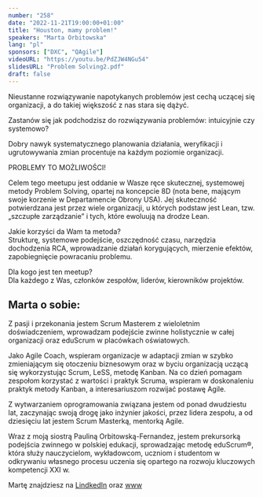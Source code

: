 ```yaml
---
number: "258"
date: "2022-11-21T19:00:00+01:00"
title: "Houston, mamy problem!"
speakers: "Marta Orbitowska"
lang: "pl"
sponsors: ["DXC", "QAgile"]
videoURL: "https://youtu.be/PdZJW4NGu54"
slidesURL: "Problem Solving2.pdf"
draft: false
---
```


Nieustanne rozwiązywanie napotykanych problemów jest cechą uczącej się organizacji, a do takiej większość z nas stara się dążyć.

Zastanów się jak podchodzisz do rozwiązywania problemów: intuicyjnie czy systemowo?

Dobry nawyk systematycznego planowania działania, weryfikacji i ugrutowywania zmian procentuje na każdym poziomie organizacji.

PROBLEMY TO MOŻLIWOŚCI!

Celem tego meetupu jest oddanie w Wasze ręce skutecznej, systemowej metody Problem Solving, opartej na koncepcie 8D (nota bene, mającym swoje korzenie w Departamencie Obrony USA). Jej skuteczność potwierdzana jest przez wiele organizacji, u których podstaw jest Lean, tzw. „szczupłe zarządzanie” i tych, które ewoluują na drodze Lean.  

Jakie korzyści da Wam ta metoda?   
Strukturę, systemowe podejście, oszczędność czasu, narzędzia dochodzenia RCA, wprowadzanie działań korygujących, mierzenie efektów, zapobiegnięcie powracaniu problemu.

Dla kogo jest ten meetup?   
Dla każdego z Was, członków zespołów, liderów, kierowników projektów.

## Marta o sobie:

Z pasji i przekonania jestem Scrum Masterem z wieloletnim doświadczeniem, wprowadzam podejście zwinne holistycznie w całej organizacji oraz eduScrum w placówkach oświatowych.

Jako Agile Coach, wspieram organizacje w adaptacji zmian w szybko zmieniającym się otoczeniu biznesowym oraz w byciu organizacją uczącą się wykorzystując Scrum, LeSS, metodę Kanban. Na co dzień pomagam zespołom korzystać z wartości i praktyk Scruma, wspieram w doskonaleniu praktyk metody Kanban, a interesariuszom rozwijać postawę Agile.

Z wytwarzaniem oprogramowania związana jestem od ponad dwudziestu lat, zaczynając swoją drogę jako inżynier jakości, przez lidera zespołu, a od dziesięciu lat jestem Scrum Masterką, mentorką Agile.

Wraz z moją siostrą Pauliną Orbitowską-Fernandez, jestem prekursorką podejścia zwinnego w polskiej edukacji, sprowadzając metodę eduScrum®, która służy nauczycielom, wykładowcom, uczniom i studentom w odkrywaniu własnego procesu uczenia się opartego na rozwoju kluczowych kompetencji XXI w.

Martę znajdziesz na [LindkedIn](https://www.linkedin.com/in/marta-orbitowska/) oraz [www](https://agilekata.pl/)
